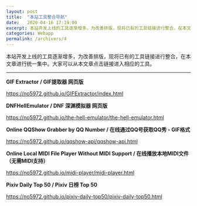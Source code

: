 ```yaml
---
layout: post
title:  "本站工具整合导航"
date:   2020-04-16 17:19:00
excerpt: 本站开发上线的工具逐渐增多，为改善排版，现将已有的工具链接进行整合，在本文章进行统一集中。大家可以从本文章点击链接进入相应的工具。
categories: Webapp
permalink: /archivers/4
---
```


本站开发上线的工具逐渐增多，为改善排版，现将已有的工具链接进行整合，在本文章进行统一集中。大家可以从本文章点击链接进入相应的工具。

---

**GIF Extractor / GIF提取器 网页版**

<a href="https://no5972.github.io/GIFExtractor/index.html" target="_blank">https://no5972.github.io/GIFExtractor/index.html</a>

**DNFHellEmulator / DNF 深渊模拟器 网页版**

<a href="https://no5972.github.io/the-hell-emulator/the-hell-emulator.html" target="_blank">https://no5972.github.io/the-hell-emulator/the-hell-emulator.html</a>

**Online QQShow Grabber by QQ Number / 在线通过QQ号获取QQ秀 - GIF格式**

<a href="https://no5972.github.io/qqshow-api/qqshow-api.html" target="_blank">https://no5972.github.io/qqshow-api/qqshow-api.html</a>

**Online Local MIDI File Player Without MIDI Support / 在线播放本地MIDI文件（无需MIDI支持）**

<a href="https://no5972.github.io/midi-player/midi-player.html" target="_blank">https://no5972.github.io/midi-player/midi-player.html</a>

**Pixiv Daily Top 50 / Pixiv 日榜 Top 50**

<a href="https://no5972.github.io/pixiv-daily-top50/pixiv-daily-top50.html" target="_blank">https://no5972.github.io/pixiv-daily-top50/pixiv-daily-top50.html</a>